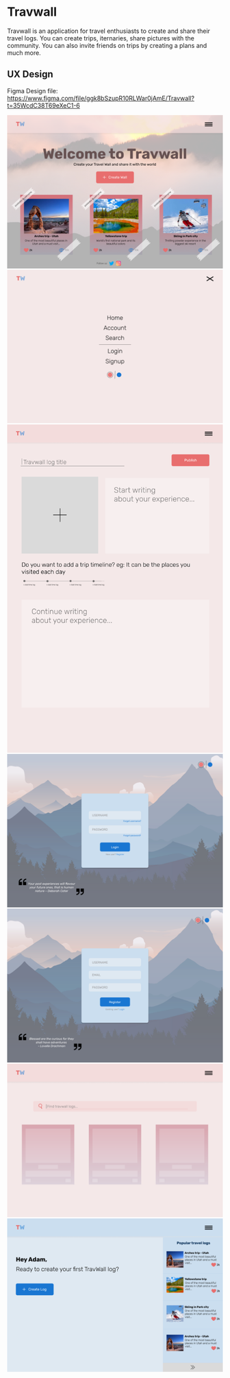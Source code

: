 # Travwall

Travwall is an application for travel enthusiasts to create and share their travel logs. You can create trips, iternaries, share pictures with the community. You can also invite friends on trips by creating a plans and much more.

## UX Design
Figma Design file: https://www.figma.com/file/ggk8bSzupR10RLWar0jAmE/Travwall?t=35WcdC38T69eXeC1-6


![Landing](docs/design/Landing.png)
![Menu](docs/design/Menu.png)
![Create wall](docs/design/create_wall_page.png)
![Login_page](docs/design/Login_page.png)
![Register_page](docs/design/Register_page.png)
![Search_results_page](docs/design/Search_results_page.png)
![Travwall_Logs_Empty_page](docs/design/Travwall_Logs_Empty_page.png)
